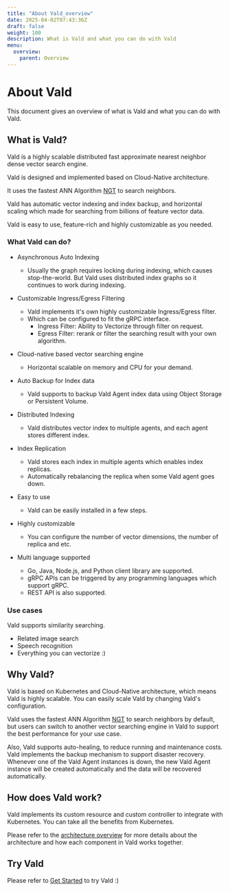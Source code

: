 ```yaml
---
title: "About Vald_overview"
date: 2025-04-02T07:43:36Z
draft: false
weight: 100
description: What is Vald and what you can do with Vald
menu:
  overview:
    parent: Overview
---
```


# About Vald <!-- omit in toc -->

This document gives an overview of what is Vald and what you can do with Vald.

## What is Vald?

<!-- copied from README-->

Vald is a highly scalable distributed fast approximate nearest neighbor dense vector search engine.

Vald is designed and implemented based on Cloud-Native architecture.

It uses the fastest ANN Algorithm [NGT](https://github.com/yahoojapan/NGT) to search neighbors.

Vald has automatic vector indexing and index backup, and horizontal scaling which made for searching from billions of feature vector data.

Vald is easy to use, feature-rich and highly customizable as you needed.

### What Vald can do?

<!-- copied from README-->

- Asynchronous Auto Indexing

  - Usually the graph requires locking during indexing, which causes stop-the-world. But Vald uses distributed index graphs so it continues to work during indexing.

- Customizable Ingress/Egress Filtering

  - Vald implements it's own highly customizable Ingress/Egress filter.
  - Which can be configured to fit the gRPC interface.
    - Ingress Filter: Ability to Vectorize through filter on request.
    - Egress Filter: rerank or filter the searching result with your own algorithm.

- Cloud-native based vector searching engine

  - Horizontal scalable on memory and CPU for your demand.

- Auto Backup for Index data

  - Vald supports to backup Vald Agent index data using Object Storage or Persistent Volume.

- Distributed Indexing

  - Vald distributes vector index to multiple agents, and each agent stores different index.

- Index Replication

  - Vald stores each index in multiple agents which enables index replicas.
  - Automatically rebalancing the replica when some Vald agent goes down.

- Easy to use

  - Vald can be easily installed in a few steps.

- Highly customizable

  - You can configure the number of vector dimensions, the number of replica and etc.

- Multi language supported
  - Go, Java, Node.js, and Python client library are supported.
  - gRPC APIs can be triggered by any programming languages which support gRPC.
  - REST API is also supported.

### Use cases

Vald supports similarity searching.

- Related image search
- Speech recognition
- Everything you can vectorize :)

## Why Vald?

Vald is based on Kubernetes and Cloud-Native architecture, which means Vald is highly scalable.
You can easily scale Vald by changing Vald's configuration.

Vald uses the fastest ANN Algorithm [NGT](https://github.com/yahoojapan/NGT) to search neighbors by default, but users can switch to another vector searching engine in Vald to support the best performance for your use case.

Also, Vald supports auto-healing, to reduce running and maintenance costs. Vald implements the backup mechanism to support disaster recovery.
Whenever one of the Vald Agent instances is down, the new Vald Agent instance will be created automatically and the data will be recovered automatically.

## How does Vald work?

Vald implements its custom resource and custom controller to integrate with Kubernetes.
You can take all the benefits from Kubernetes.

Please refer to the [architecture overview](/docs/overview/architecture) for more details about the architecture and how each component in Vald works together.

## Try Vald

Please refer to [Get Started](/docs/tutorial/get-started) to try Vald :)
